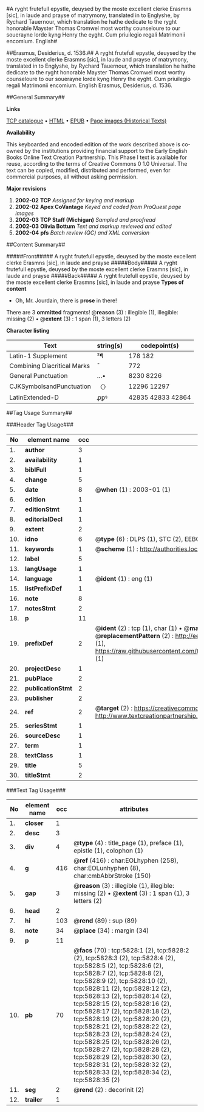 #A ryght frutefull epystle, deuysed by the moste excellent clerke Erasmns [sic], in laude and prayse of matrymony, translated in to Englyshe, by Rychard Tauernour, which translation he hathe dedicate to the ryght honorable Mayster Thomas Cromwel most worthy counseloure to our souerayne lorde kyng Henry the eyght. Cum priuilegio regali Matrimonii encomium. English#

##Erasmus, Desiderius, d. 1536.##
A ryght frutefull epystle, deuysed by the moste excellent clerke Erasmns [sic], in laude and prayse of matrymony, translated in to Englyshe, by Rychard Tauernour, which translation he hathe dedicate to the ryght honorable Mayster Thomas Cromwel most worthy counseloure to our souerayne lorde kyng Henry the eyght. Cum priuilegio regali
Matrimonii encomium. English
Erasmus, Desiderius, d. 1536.

##General Summary##

**Links**

[TCP catalogue](http://www.ota.ox.ac.uk/tcp/)  • 
[HTML](http://tei.it.ox.ac.uk/tcp/Texts-HTML/free/A00/A00377.html)  • 
[EPUB](http://tei.it.ox.ac.uk/tcp/Texts-EPUB/free/A00/A00377.epub) • 
[Page images (Historical Texts)](https://data.historicaltexts.jisc.ac.uk/view?pubId=eebo-99841259e&pageId=eebo-99841259e-5828-1)

**Availability**

This keyboarded and encoded edition of the
	       work described above is co-owned by the institutions
	       providing financial support to the Early English Books
	       Online Text Creation Partnership. This Phase I text is
	       available for reuse, according to the terms of Creative
	       Commons 0 1.0 Universal. The text can be copied,
	       modified, distributed and performed, even for
	       commercial purposes, all without asking permission.

**Major revisions**

1. __2002-02__ __TCP__ *Assigned for keying and markup*
1. __2002-02__ __Apex CoVantage__ *Keyed and coded from ProQuest page images*
1. __2002-03__ __TCP Staff (Michigan)__ *Sampled and proofread*
1. __2002-03__ __Olivia Bottum__ *Text and markup reviewed and edited*
1. __2002-04__ __pfs__ *Batch review (QC) and XML conversion*

##Content Summary##

#####Front#####
A ryght frutefull epystle, deuysed by the moste excellent clerke Erasmns [sic], in laude and prayse 
#####Body#####
A ryght frutefull epystle, deuysed by the moste excellent clerke Erasmns [sic], in laude and prayse 
#####Back#####
A ryght frutefull epystle, deuysed by the moste excellent clerke Erasmns [sic], in laude and prayse 
**Types of content**

  * Oh, Mr. Jourdain, there is **prose** in there!

There are 3 **ommitted** fragments! 
 @__reason__ (3) : illegible (1), illegible: missing (2)  •  @__extent__ (3) : 1 span (1), 3 letters (2)

**Character listing**


|Text|string(s)|codepoint(s)|
|---|---|---|
|Latin-1 Supplement|²¶|178 182|
|Combining             Diacritical Marks|̄|772|
|General Punctuation|…•|8230 8226|
|CJKSymbolsandPunctuation|〈〉|12296 12297|
|LatinExtended-D|ꝓꝑꝰ|42835 42833 42864|

##Tag Usage Summary##

###Header Tag Usage###

|No|element name|occ|attributes|
|---|---|---|---|
|1.|__author__|3||
|2.|__availability__|1||
|3.|__biblFull__|1||
|4.|__change__|5||
|5.|__date__|8| @__when__ (1) : 2003-01 (1)|
|6.|__edition__|1||
|7.|__editionStmt__|1||
|8.|__editorialDecl__|1||
|9.|__extent__|2||
|10.|__idno__|6| @__type__ (6) : DLPS (1), STC (2), EEBO-CITATION (1), PROQUEST (1), VID (1)|
|11.|__keywords__|1| @__scheme__ (1) : http://authorities.loc.gov/ (1)|
|12.|__label__|5||
|13.|__langUsage__|1||
|14.|__language__|1| @__ident__ (1) : eng (1)|
|15.|__listPrefixDef__|1||
|16.|__note__|8||
|17.|__notesStmt__|2||
|18.|__p__|11||
|19.|__prefixDef__|2| @__ident__ (2) : tcp (1), char (1)  •  @__matchPattern__ (2) : ([0-9\-]+):([0-9IVX]+) (1), (.+) (1)  •  @__replacementPattern__ (2) : http://eebo.chadwyck.com/downloadtiff?vid=$1&page=$2 (1), https://raw.githubusercontent.com/textcreationpartnership/Texts/master/tcpchars.xml#$1 (1)|
|20.|__projectDesc__|1||
|21.|__pubPlace__|2||
|22.|__publicationStmt__|2||
|23.|__publisher__|2||
|24.|__ref__|2| @__target__ (2) : https://creativecommons.org/publicdomain/zero/1.0/ (1), http://www.textcreationpartnership.org/docs/. (1)|
|25.|__seriesStmt__|1||
|26.|__sourceDesc__|1||
|27.|__term__|1||
|28.|__textClass__|1||
|29.|__title__|5||
|30.|__titleStmt__|2||


###Text Tag Usage###

|No|element name|occ|attributes|
|---|---|---|---|
|1.|__closer__|1||
|2.|__desc__|3||
|3.|__div__|4| @__type__ (4) : title_page (1), preface (1), epistle (1), colophon (1)|
|4.|__g__|416| @__ref__ (416) : char:EOLhyphen (258), char:EOLunhyphen (8), char:cmbAbbrStroke (150)|
|5.|__gap__|3| @__reason__ (3) : illegible (1), illegible: missing (2)  •  @__extent__ (3) : 1 span (1), 3 letters (2)|
|6.|__head__|2||
|7.|__hi__|103| @__rend__ (89) : sup (89)|
|8.|__note__|34| @__place__ (34) : margin (34)|
|9.|__p__|11||
|10.|__pb__|70| @__facs__ (70) : tcp:5828:1 (2), tcp:5828:2 (2), tcp:5828:3 (2), tcp:5828:4 (2), tcp:5828:5 (2), tcp:5828:6 (2), tcp:5828:7 (2), tcp:5828:8 (2), tcp:5828:9 (2), tcp:5828:10 (2), tcp:5828:11 (2), tcp:5828:12 (2), tcp:5828:13 (2), tcp:5828:14 (2), tcp:5828:15 (2), tcp:5828:16 (2), tcp:5828:17 (2), tcp:5828:18 (2), tcp:5828:19 (2), tcp:5828:20 (2), tcp:5828:21 (2), tcp:5828:22 (2), tcp:5828:23 (2), tcp:5828:24 (2), tcp:5828:25 (2), tcp:5828:26 (2), tcp:5828:27 (2), tcp:5828:28 (2), tcp:5828:29 (2), tcp:5828:30 (2), tcp:5828:31 (2), tcp:5828:32 (2), tcp:5828:33 (2), tcp:5828:34 (2), tcp:5828:35 (2)|
|11.|__seg__|2| @__rend__ (2) : decorInit (2)|
|12.|__trailer__|1||
